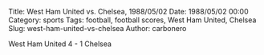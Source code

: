 Title: West Ham United vs. Chelsea, 1988/05/02
Date: 1988/05/02 00:00
Category: sports
Tags: football, football scores, West Ham United, Chelsea
Slug: west-ham-united-vs-chelsea
Author: carbonero


West Ham United 4 - 1 Chelsea
